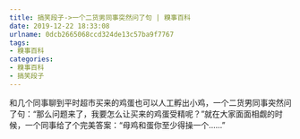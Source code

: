 ```yaml
---
title: 搞笑段子->一个二货男同事突然问了句 | 糗事百科
date: 2019-12-22 18:33:08
urlname: 0dcb2665068ccd324de13c57ba9f7767
tags: 
- 糗事百科
categories:
- 糗事百科
- 搞笑段子
---
```

和几个同事聊到平时超市买来的鸡蛋也可以人工孵出小鸡，一个二货男同事突然问了句：“那么问题来了，我要怎么让买来的鸡蛋受精呢？”就在大家面面相觑的时候，一个同事给了个完美答案：“母鸡和蛋你至少得操一个......”



